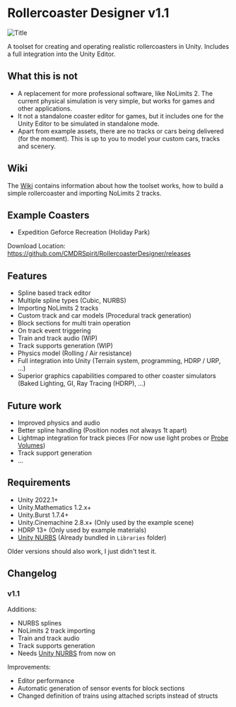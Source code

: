 ﻿
# Rollercoaster Designer v1.1
![Title](https://user-images.githubusercontent.com/33422437/228783876-e99047ac-571a-4592-9801-ed93a4c37a73.png)

A toolset for creating and operating realistic rollercoasters in Unity. Includes a full integration into the Unity Editor.

## What this is not
- A replacement for more professional software, like NoLimits 2. The current physical simulation is very simple, but works for games and other applications.
- It not a standalone coaster editor for games, but it includes one for the Unity Editor to be simulated in standalone mode.
- Apart from example assets, there are no tracks or cars being delivered (for the moment). This is up to you to model your custom cars, tracks and scenery.

## Wiki
The [Wiki](https://github.com/CMDRSpirit/RollercoasterDesigner/wiki) contains information about how the toolset works, how to build a simple rollercoaster and importing NoLimits 2 tracks.

## Example Coasters
- Expedition Geforce Recreation (Holiday Park)

Download Location: https://github.com/CMDRSpirit/RollercoasterDesigner/releases

## Features
- Spline based track editor
- Multiple spline types (Cubic, NURBS)
- Importing NoLimits 2 tracks
- Custom track and car models (Procedural track generation)
- Block sections for multi train operation
- On track event triggering
- Train and track audio (WIP)
- Track supports generation (WIP)
- Physics model (Rolling / Air resistance)
- Full integration into Unity (Terrain system, programming, HDRP / URP, ...)
- Superior graphics capabilities compared to other coaster simulators (Baked Lighting, GI, Ray Tracing (HDRP), ...)

## Future work
- Improved physics and audio
- Better spline handling (Position nodes not always 1t apart)
- Lightmap integration for track pieces (For now use light probes or [Probe Volumes](https://docs.unity3d.com/Packages/com.unity.render-pipelines.high-definition@14.0/manual/probevolumes.html))
- Track support generation
- ...

## Requirements
- Unity 2022.1+
- Unity.Mathematics 1.2.x+
- Unity.Burst 1.7.4+
- Unity.Cinemachine 2.8.x+ (Only used by the example scene)
- HDRP 13+ (Only used by example materials)
- [Unity NURBS](https://github.com/komietty/unity-nurbs) (Already bundled in `Libraries` folder)

Older versions should also work, I just didn't test it.

## Changelog
### v1.1
Additions:
- NURBS splines
- NoLimits 2 track importing
- Train and track audio
- Track supports generation
- Needs [Unity NURBS](https://github.com/komietty/unity-nurbs) from now on

Improvements:
- Editor performance 
- Automatic generation of sensor events for block sections
- Changed definition of trains using attached scripts instead of structs
